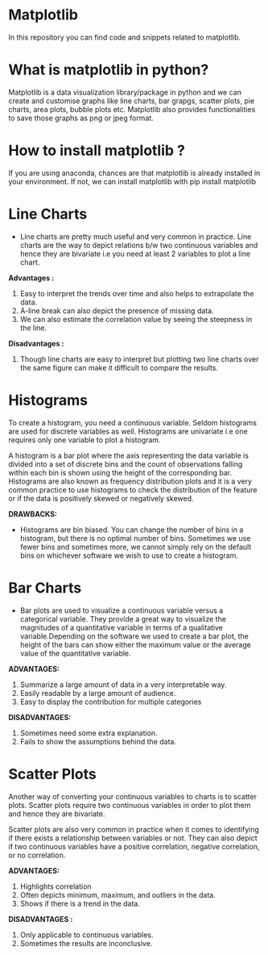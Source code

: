 # Matplotlib
In this repository you can find code and snippets related to matplotlib. 

# What is matplotlib in python?
Matplotlib is a data visualization library/package in python and we can create and customise graphs like line charts, bar grapgs, scatter plots, pie charts, area plots, bubble plots etc. Matplotlib also provides functionalities to save those graphs as png or jpeg format.

# How to install matplotlib ?
If you are using anaconda, chances are that matplotlib is already installed in your environment. If not, we can install matplotlib with pip install matplotlib

# Line Charts
* Line charts are pretty much useful and very common in practice. Line charts are the way to depict relations b/w two continuous variables and hence they are bivariate i.e you need at least 2 variables to plot a line chart.

**Advantages :**
1. Easy to interpret the trends over time and also helps to extrapolate the data.
2. A-line break can also depict the presence of missing data.
3. We can also estimate the correlation value by seeing the steepness in the line.


**Disadvantages :**
1. Though line charts are easy to interpret but plotting two line charts over the same figure can make it difficult to compare the results.


# Histograms

To create a histogram, you need a continuous variable. Seldom histograms are used for discrete variables as well. Histograms are univariate i.e one requires only one variable to plot a histogram.

A histogram is a bar plot where the axis representing the data variable is divided into a set of discrete bins and the count of observations falling within each bin is shown using the height of the corresponding bar. Histograms are also known as frequency distribution plots and it is a very common practice to use histograms to check the distribution of the feature or if the data is positively skewed or negatively skewed.

**DRAWBACKS:**
* Histograms are bin biased. You can change the number of bins in a histogram, but there is no optimal number of bins. Sometimes we use fewer bins and sometimes more, we cannot simply rely on the default bins on whichever software we wish to use to create a histogram.


# Bar Charts

* Bar plots are used to visualize a continuous variable versus a categorical variable. They provide a great way to visualize the magnitudes of a quantitative variable in terms of a qualitative variable.Depending on the software we used to create a bar plot, the height of the bars can show either the maximum value or the average value of the quantitative variable.

**ADVANTAGES:**
1. Summarize a large amount of data in a very interpretable way.
2. Easily readable by a large amount of audience.
3. Easy to display the contribution for multiple categories

**DISADVANTAGES:**
1. Sometimes need some extra explanation.
2. Fails to show the assumptions behind the data.


# Scatter Plots

Another way of converting your continuous variables to charts is to scatter plots. Scatter plots require two continuous variables in order to plot them and hence they are bivariate.

Scatter plots are also very common in practice when it comes to identifying if there exists a relationship between variables or not. They can also depict if two continuous variables have a positive correlation, negative correlation, or no correlation.

**ADVANTAGES:**
1. Highlights correlation
2. Often depicts minimum, maximum, and outliers in the data.
3. Shows if there is a trend in the data.

**DISADVANTAGES :**
1. Only applicable to continuous variables.
2. Sometimes the results are inconclusive.
